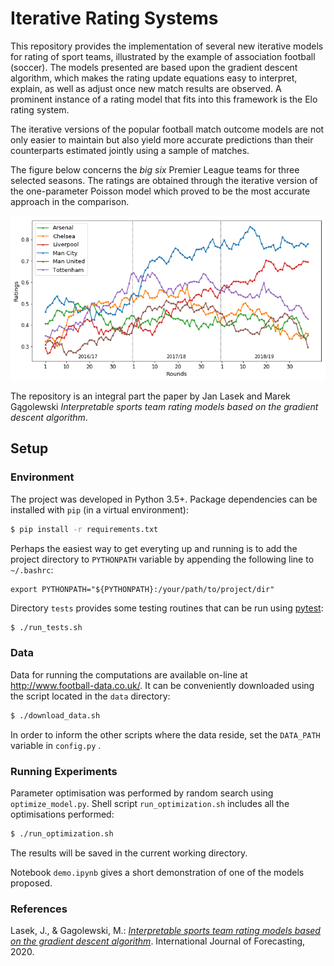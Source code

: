 # Iterative Rating Systems

This repository provides the implementation of several new iterative models for rating of sport teams, illustrated by the example of association football (soccer). The models presented are based upon the gradient descent algorithm, which makes the rating update equations easy to interpret, explain, as well as adjust once new match results are observed. A prominent instance of a rating model that fits into this framework is the Elo rating system.

The iterative versions of the popular football match outcome models are not only easier to maintain but also yield more accurate predictions than their counterparts estimated jointly using a sample of matches.

The figure below concerns the *big six* Premier League teams for three selected seasons. The ratings are obtained through the iterative version of the one-parameter Poisson model which proved to be the most accurate approach in the comparison.

![big six](https://github.com/janekl/iterative-rating-systems/blob/master/misc/big_six_ratings.png?raw=true)

The repository is an integral part the paper by Jan Lasek and Marek Gągolewski *Interpretable sports team rating models based on the gradient descent algorithm*.

## Setup

### Environment

The project was developed in Python 3.5+. Package dependencies can be installed with `pip` (in a virtual environment):

```bash
$ pip install -r requirements.txt
```

Perhaps the easiest way to get everyting up and running is to add the project directory to `PYTHONPATH` variable by appending the following line to `~/.bashrc`:

```
export PYTHONPATH="${PYTHONPATH}:/your/path/to/project/dir"
```

Directory `tests` provides some testing routines that can be run using [pytest](https://docs.pytest.org/en/stable/):
```bash
$ ./run_tests.sh
```

### Data

Data for running the computations are available on-line at http://www.football-data.co.uk/. It can be conveniently downloaded using the script located in the `data` directory:

```bash
$ ./download_data.sh
```

In order to inform the other scripts where the data reside, set the  `DATA_PATH` variable in `config.py` .

### Running Experiments

Parameter optimisation was performed by random search using `optimize_model.py`. Shell script `run_optimization.sh` includes all the optimisations performed:

```bash
$ ./run_optimization.sh
```

The results will be saved in the current working directory.

Notebook `demo.ipynb` gives a short demonstration of one of the models proposed.

### References

Lasek, J., & Gagolewski, M.: *[Interpretable sports team rating models based on the gradient descent algorithm](https://www.sciencedirect.com/science/article/pii/S0169207020301849)*. International Journal of Forecasting, 2020.

